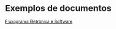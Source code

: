 # Exemplos de documentos

<a href="https://github.com/luso-torres/luso-torres.github.io/blob/main/images/fluxograma_elet_soft.png" target="_blank">Fluxograma Eletrônica e Software</a>